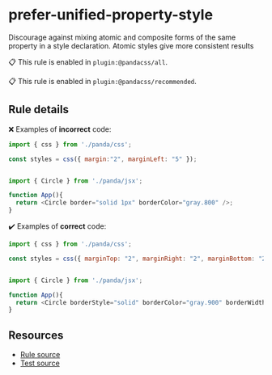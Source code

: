 [//]: # (This file is generated by eslint-docgen. Do not edit it directly.)

# prefer-unified-property-style

Discourage against mixing atomic and composite forms of the same property in a style declaration. Atomic styles give more consistent results

📋 This rule is enabled in `plugin:@pandacss/all`.

📋 This rule is enabled in `plugin:@pandacss/recommended`.

## Rule details

❌ Examples of **incorrect** code:
```js
import { css } from './panda/css';

const styles = css({ margin:"2", marginLeft: "5" });
```
```js

import { Circle } from './panda/jsx';

function App(){
  return <Circle border="solid 1px" borderColor="gray.800" />;
}
```

✔️ Examples of **correct** code:
```js
import { css } from './panda/css';

const styles = css({ marginTop: "2", marginRight: "2", marginBottom: "2", marginLeft: "5" });
```
```js

import { Circle } from './panda/jsx';

function App(){
  return <Circle borderStyle="solid" borderColor="gray.900" borderWidth="1px" />;
}
```

## Resources

* [Rule source](/plugin/src/rules/prefer-unified-property-style.ts)
* [Test source](/tests/prefer-unified-property-style.test.ts)
